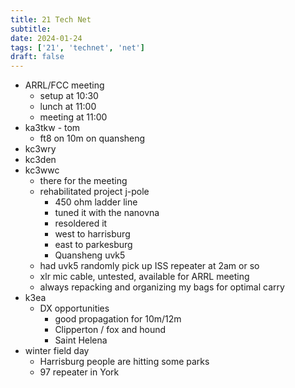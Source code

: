```yaml
---
title: 21 Tech Net
subtitle: 
date: 2024-01-24
tags: ['21', 'technet', 'net']
draft: false
---
```


- ARRL/FCC meeting
  - setup at 10:30
  - lunch at 11:00
  - meeting at 11:00
- ka3tkw - tom
  - ft8 on 10m on quansheng
- kc3wry
- kc3den
- kc3wwc
  - there for the meeting
  - rehabilitated project j-pole
    - 450 ohm ladder line
    - tuned it with the nanovna
    - resoldered it
    - west to harrisburg
    - east to parkesburg
    - Quansheng uvk5
  - had uvk5 randomly pick up ISS repeater at 2am or so
  - xlr mic cable, untested, available for ARRL meeting
  - always repacking and organizing my bags for optimal carry
- k3ea
  - DX opportunities
    - good propagation for 10m/12m
    - Clipperton / fox and hound
    - Saint Helena
- winter field day
  - Harrisburg people are hitting some parks
  - 97 repeater in York
